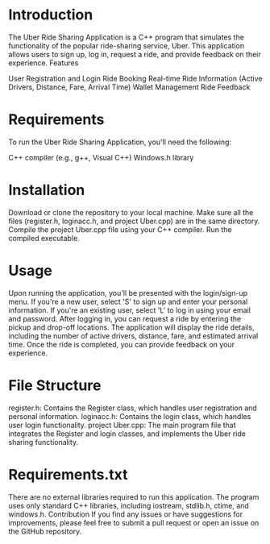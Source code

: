 # Introduction
The Uber Ride Sharing Application is a C++ program that simulates the functionality of the popular ride-sharing service, Uber. This application allows users to sign up, log in, request a ride, and provide feedback on their experience.
Features

User Registration and Login
Ride Booking
Real-time Ride Information (Active Drivers, Distance, Fare, Arrival Time)
Wallet Management
Ride Feedback

# Requirements
To run the Uber Ride Sharing Application, you'll need the following:

C++ compiler (e.g., g++, Visual C++)
Windows.h library

# Installation

Download or clone the repository to your local machine.
Make sure all the files (register.h, loginacc.h, and project Uber.cpp) are in the same directory.
Compile the project Uber.cpp file using your C++ compiler.
Run the compiled executable.

# Usage

Upon running the application, you'll be presented with the login/sign-up menu.
If you're a new user, select 'S' to sign up and enter your personal information.
If you're an existing user, select 'L' to log in using your email and password.
After logging in, you can request a ride by entering the pickup and drop-off locations.
The application will display the ride details, including the number of active drivers, distance, fare, and estimated arrival time.
Once the ride is completed, you can provide feedback on your experience.

# File Structure

register.h: Contains the Register class, which handles user registration and personal information.
loginacc.h: Contains the login class, which handles user login functionality.
project Uber.cpp: The main program file that integrates the Register and login classes, and implements the Uber ride sharing functionality.

# Requirements.txt
There are no external libraries required to run this application. The program uses only standard C++ libraries, including iostream, stdlib.h, ctime, and windows.h.
Contribution
If you find any issues or have suggestions for improvements, please feel free to submit a pull request or open an issue on the GitHub repository.
